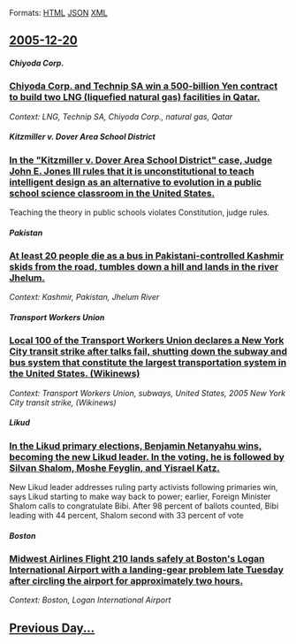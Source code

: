 
Formats: [HTML](2005/12/20/index.html)  [JSON](2005/12/20/index.json)  [XML](2005/12/20/index.xml)  

## [2005-12-20](/news/2005/12/20/index.md)

##### Chiyoda Corp.
### [ Chiyoda Corp. and Technip SA win a 500-billion Yen contract to build two LNG (liquefied natural gas) facilities in Qatar. ](/news/2005/12/20/chiyoda-corp-and-technip-sa-win-a-500-billion-yen-contract-to-build-two-lng-liquefied-natural-gas-facilities-in-qatar.md)
_Context: LNG, Technip SA, Chiyoda Corp., natural gas, Qatar_

##### Kitzmiller v. Dover Area School District
### [ In the "Kitzmiller v. Dover Area School District" case, Judge John E. Jones III rules that it is unconstitutional to teach intelligent design as an alternative to evolution in a public school science classroom in the United States. ](/news/2005/12/20/in-the-kitzmiller-v-dover-area-school-district-case-judge-john-e-jones-iii-rules-that-it-is-unconstitutional-to-teach-intelligent-desi.md)
Teaching the theory in public schools violates Constitution, judge rules.

##### Pakistan
### [ At least 20 people die as a bus in Pakistani-controlled Kashmir skids from the road, tumbles down a hill and lands in the river Jhelum. ](/news/2005/12/20/at-least-20-people-die-as-a-bus-in-pakistani-controlled-kashmir-skids-from-the-road-tumbles-down-a-hill-and-lands-in-the-river-jhelum.md)
_Context: Kashmir, Pakistan, Jhelum River_

##### Transport Workers Union
### [ Local 100 of the Transport Workers Union declares a New York City transit strike after talks fail, shutting down the subway and bus system that constitute the largest transportation system in the United States. (Wikinews) ](/news/2005/12/20/local-100-of-the-transport-workers-union-declares-a-new-york-city-transit-strike-after-talks-fail-shutting-down-the-subway-and-bus-system.md)
_Context: Transport Workers Union, subways, United States, 2005 New York City transit strike, (Wikinews)_

##### Likud
### [ In the Likud primary elections, Benjamin Netanyahu wins, becoming the new Likud leader. In the voting, he is followed by Silvan Shalom, Moshe Feyglin, and Yisrael Katz. ](/news/2005/12/20/in-the-likud-primary-elections-benjamin-netanyahu-wins-becoming-the-new-likud-leader-in-the-voting-he-is-followed-by-silvan-shalom-mos.md)
New Likud leader addresses ruling party activists following primaries win, says Likud starting to make way back to power; earlier, Foreign Minister Shalom calls to congratulate Bibi. After 98 percent of ballots counted, Bibi leading with 44 percent, Shalom second with 33 percent of vote

##### Boston
### [ Midwest Airlines Flight 210 lands safely at Boston's Logan International Airport with a landing-gear problem late Tuesday after circling the airport for approximately two hours. ](/news/2005/12/20/midwest-airlines-flight-210-lands-safely-at-boston-s-logan-international-airport-with-a-landing-gear-problem-late-tuesday-after-circling-th.md)
_Context: Boston, Logan International Airport_

## [Previous Day...](/news/2005/12/19/index.md)

